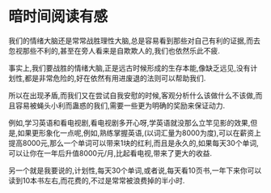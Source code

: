 # 暗时间阅读有感

我们的情绪大脑还是常常战胜理性大脑,总是容易看到那些对自己有利的证据,而去忽视那些不利的,甚至在旁人看来是自欺欺人的,我们也依然乐此不疲.

事实上,我们要战胜的情绪大脑,正是远古时候形成的生存本能,像缺乏远见,没有计划性,都是非常危险的,好在依然有用进废退的法则可以帮助我们.

所以在出现矛盾,而我们又在尝试自我安慰的时候,客观分析什么该做什么不该做,而且容易被蝇头小利而蛊惑的我们,需要一些更为明确的奖励来保证动力.

例如,学习英语和看电视剧,看电视剧多开心呀,学英语就没那么立竿见影的效果,但是,如果更形象化一点呢,例如,熟练掌握英语,(以词汇量为8000为度),可以在薪资上提高8000元,那么一个单词可以带来1块的红利,而且是永久的,如果每天30个单词,可以让你在一年后升值8000元/月,比起看电视,带来了更大的收益.

另一个就是我要说的,计划性,每天30个单词,或者说,每天看10页书,一年下来你可以读到10本书左右,而花费的,不过是常常被浪费掉的半小时.

